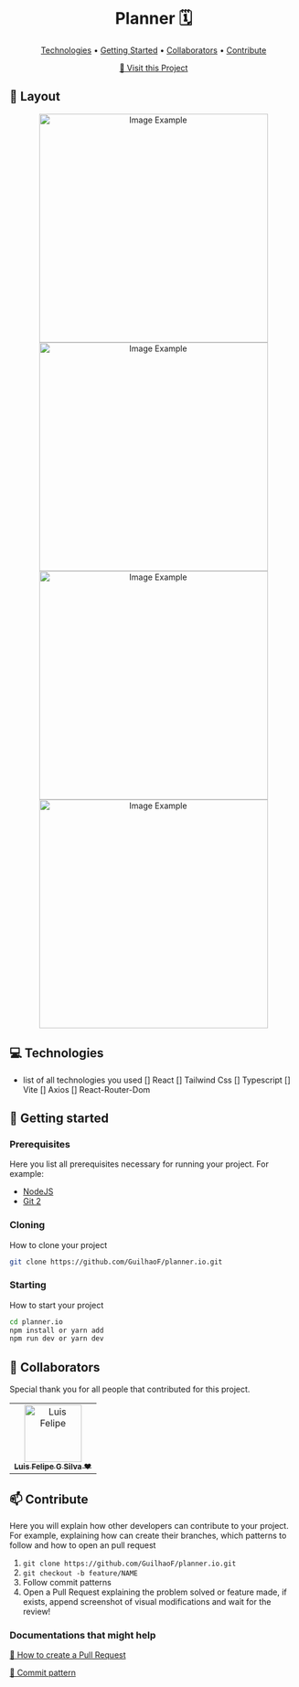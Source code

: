 <h1 align="center" style="font-weight: bold;">Planner 🗓️</h1>

<p align="center">
 <a href="#tech">Technologies</a> • 
 <a href="#started">Getting Started</a> • 
  <a href="#colab">Collaborators</a> •
 <a href="#contribute">Contribute</a>
</p>

<p align="center">
    <b></b>
</p>

<p align="center">
     <a href="PROJECT__URL">📱 Visit this Project</a>
</p>

<h2 id="layout">🎨 Layout</h2>

<p align="center">
    <img src="https://github.com/user-attachments/assets/51c41466-9387-41d0-9d06-ca39e65fb072" alt="Image Example" width="400px">
    <img src="https://github.com/user-attachments/assets/1c73d3e2-754c-4cac-8ed2-9968a4111972" alt="Image Example" width="400px">
     <img src="https://github.com/user-attachments/assets/51aeaf11-a7ca-4183-8e67-a6476ab2e6cd" alt="Image Example" width="400px">
    <img src="https://github.com/user-attachments/assets/1f8ba8d1-fad4-4b58-9491-d11cca9e798e" alt="Image Example" width="400px">
</p>

<h2 id="technologies">💻 Technologies</h2>

- list of all technologies you used
  [] React
  [] Tailwind Css
  [] Typescript
  [] Vite
  [] Axios
  [] React-Router-Dom

<h2 id="started">🚀 Getting started</h2>


<h3>Prerequisites</h3>

Here you list all prerequisites necessary for running your project. For example:

- [NodeJS](https://nodejs.org/en/download/package-manager/current)
- [Git 2](https://git-scm.com/)

<h3>Cloning</h3>

How to clone your project

```bash
git clone https://github.com/GuilhaoF/planner.io.git
```

<h3>Starting</h3>

How to start your project

```bash
cd planner.io
npm install or yarn add
npm run dev or yarn dev
```

<h2 id="colab">🤝 Collaborators</h2>

Special thank you for all people that contributed for this project.

<table>
  <tr>
    <td align="center">
      <a href="#">
        <img src="https://avatars.githubusercontent.com/u/61896274?v=4" width="100px;" alt="Luis Felipe"/><br>
        <sub>
          <b>Luis Felipe G Silva ❤️</b>
        </sub>
      </a>
    </td>
  </tr>
</table>

<h2 id="contribute">📫 Contribute</h2>

Here you will explain how other developers can contribute to your project. For example, explaining how can create their branches, which patterns to follow and how to open an pull request

1. `git clone https://github.com/GuilhaoF/planner.io.git`
2. `git checkout -b feature/NAME`
3. Follow commit patterns
4. Open a Pull Request explaining the problem solved or feature made, if exists, append screenshot of visual modifications and wait for the review!

<h3>Documentations that might help</h3>

[📝 How to create a Pull Request](https://www.atlassian.com/br/git/tutorials/making-a-pull-request)

[💾 Commit pattern](https://gist.github.com/joshbuchea/6f47e86d2510bce28f8e7f42ae84c716)